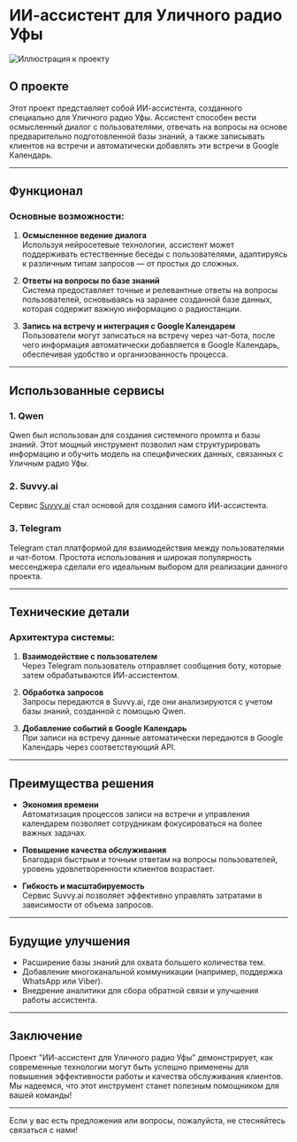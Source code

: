 # ИИ-ассистент для Уличного радио Уфы

![Иллюстрация к проекту]([https://example.com/image.png](https://github.com/ArtemMaslennikov1984/Rado_assistant/blob/main/2025-05-10_15-15-19.png?raw=true)) 

## О проекте

Этот проект представляет собой ИИ-ассистента, созданного специально для Уличного радио Уфы. Ассистент способен вести осмысленный диалог с пользователями, отвечать на вопросы на основе предварительно подготовленной базы знаний, а также записывать клиентов на встречи и автоматически добавлять эти встречи в Google Календарь.

---

## Функционал

### Основные возможности:
1. **Осмысленное ведение диалога**  
   Используя нейросетевые технологии, ассистент может поддерживать естественные беседы с пользователями, адаптируясь к различным типам запросов — от простых до сложных.

2. **Ответы на вопросы по базе знаний**  
   Система предоставляет точные и релевантные ответы на вопросы пользователей, основываясь на заранее созданной базе данных, которая содержит важную информацию о радиостанции.

3. **Запись на встречу и интеграция с Google Календарем**  
   Пользователи могут записаться на встречу через чат-бота, после чего информация автоматически добавляется в Google Календарь, обеспечивая удобство и организованность процесса.

---

## Использованные сервисы

### 1. Qwen
Qwen был использован для создания системного промпта и базы знаний. Этот мощный инструмент позволил нам структурировать информацию и обучить модель на специфических данных, связанных с Уличным радио Уфы.

### 2. Suvvy.ai
Сервис [Suvvy.ai](https://suvvy.ai/) стал основой для создания самого ИИ-ассистента.

### 3. Telegram
Telegram стал платформой для взаимодействия между пользователями и чат-ботом. Простота использования и широкая популярность мессенджера сделали его идеальным выбором для реализации данного проекта.

---

## Технические детали

### Архитектура системы:
1. **Взаимодействие с пользователем**  
   Через Telegram пользователь отправляет сообщения боту, которые затем обрабатываются ИИ-ассистентом.

2. **Обработка запросов**  
   Запросы передаются в Suvvy.ai, где они анализируются с учетом базы знаний, созданной с помощью Qwen.

3. **Добавление событий в Google Календарь**  
   При записи на встречу данные автоматически передаются в Google Календарь через соответствующий API.

---

## Преимущества решения

- **Экономия времени**  
  Автоматизация процессов записи на встречи и управления календарем позволяет сотрудникам фокусироваться на более важных задачах.

- **Повышение качества обслуживания**  
  Благодаря быстрым и точным ответам на вопросы пользователей, уровень удовлетворенности клиентов возрастает.

- **Гибкость и масштабируемость**  
  Сервис Suvvy.ai позволяет эффективно управлять затратами в зависимости от объема запросов.

---

## Будущие улучшения

- Расширение базы знаний для охвата большего количества тем.
- Добавление многоканальной коммуникации (например, поддержка WhatsApp или Viber).
- Внедрение аналитики для сбора обратной связи и улучшения работы ассистента.

---

## Заключение

Проект "ИИ-ассистент для Уличного радио Уфы" демонстрирует, как современные технологии могут быть успешно применены для повышения эффективности работы и качества обслуживания клиентов. Мы надеемся, что этот инструмент станет полезным помощником для вашей команды!

--- 

Если у вас есть предложения или вопросы, пожалуйста, не стесняйтесь связаться с нами!
